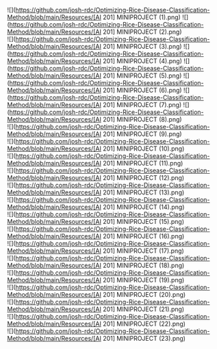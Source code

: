 ![](https://github.com/josh-rdc/Optimizing-Rice-Disease-Classification-Method/blob/main/Resources/[AI 201] MINIPROJECT (1).png)
![](https://github.com/josh-rdc/Optimizing-Rice-Disease-Classification-Method/blob/main/Resources/[AI 201] MINIPROJECT (2).png)  
![](https://github.com/josh-rdc/Optimizing-Rice-Disease-Classification-Method/blob/main/Resources/[AI 201] MINIPROJECT (3).png)
![](https://github.com/josh-rdc/Optimizing-Rice-Disease-Classification-Method/blob/main/Resources/[AI 201] MINIPROJECT (4).png) 
![](https://github.com/josh-rdc/Optimizing-Rice-Disease-Classification-Method/blob/main/Resources/[AI 201] MINIPROJECT (5).png) 
![](https://github.com/josh-rdc/Optimizing-Rice-Disease-Classification-Method/blob/main/Resources/[AI 201] MINIPROJECT (6).png) 
![](https://github.com/josh-rdc/Optimizing-Rice-Disease-Classification-Method/blob/main/Resources/[AI 201] MINIPROJECT (7).png) 
![](https://github.com/josh-rdc/Optimizing-Rice-Disease-Classification-Method/blob/main/Resources/[AI 201] MINIPROJECT (8).png)  
![](https://github.com/josh-rdc/Optimizing-Rice-Disease-Classification-Method/blob/main/Resources/[AI 201] MINIPROJECT (9).png)  
![](https://github.com/josh-rdc/Optimizing-Rice-Disease-Classification-Method/blob/main/Resources/[AI 201] MINIPROJECT (10).png)  
![](https://github.com/josh-rdc/Optimizing-Rice-Disease-Classification-Method/blob/main/Resources/[AI 201] MINIPROJECT (11).png)  
![](https://github.com/josh-rdc/Optimizing-Rice-Disease-Classification-Method/blob/main/Resources/[AI 201] MINIPROJECT (12).png)  
![](https://github.com/josh-rdc/Optimizing-Rice-Disease-Classification-Method/blob/main/Resources/[AI 201] MINIPROJECT (13).png)  
![](https://github.com/josh-rdc/Optimizing-Rice-Disease-Classification-Method/blob/main/Resources/[AI 201] MINIPROJECT (14).png)  
![](https://github.com/josh-rdc/Optimizing-Rice-Disease-Classification-Method/blob/main/Resources/[AI 201] MINIPROJECT (15).png)  
![](https://github.com/josh-rdc/Optimizing-Rice-Disease-Classification-Method/blob/main/Resources/[AI 201] MINIPROJECT (16).png)  
![](https://github.com/josh-rdc/Optimizing-Rice-Disease-Classification-Method/blob/main/Resources/[AI 201] MINIPROJECT (17).png)  
![](https://github.com/josh-rdc/Optimizing-Rice-Disease-Classification-Method/blob/main/Resources/[AI 201] MINIPROJECT (18).png)  
![](https://github.com/josh-rdc/Optimizing-Rice-Disease-Classification-Method/blob/main/Resources/[AI 201] MINIPROJECT (19).png)  
![](https://github.com/josh-rdc/Optimizing-Rice-Disease-Classification-Method/blob/main/Resources/[AI 201] MINIPROJECT (20).png)  
![](https://github.com/josh-rdc/Optimizing-Rice-Disease-Classification-Method/blob/main/Resources/[AI 201] MINIPROJECT (21).png)  
![](https://github.com/josh-rdc/Optimizing-Rice-Disease-Classification-Method/blob/main/Resources/[AI 201] MINIPROJECT (22).png)  
![](https://github.com/josh-rdc/Optimizing-Rice-Disease-Classification-Method/blob/main/Resources/[AI 201] MINIPROJECT (23).png) 